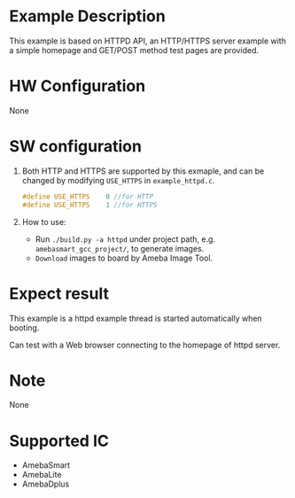 # Example Description

This example is based on HTTPD API, an HTTP/HTTPS server example with a simple homepage and GET/POST method test pages are provided.

# HW Configuration

None

# SW configuration

1. Both HTTP and HTTPS are supported by this exmaple, and can be changed by modifying `USE_HTTPS` in `example_httpd.c`.
	```C
	#define USE_HTTPS    0 //for HTTP
	#define USE_HTTPS    1 //for HTTPS
	```

2. How to use:
   - Run `./build.py -a httpd` under project path, e.g. `amebasmart_gcc_project/`, to generate images.
   - `Download` images to board by Ameba Image Tool.

# Expect result

This example is a httpd example thread is started automatically when booting.

Can test with a Web browser connecting to the homepage of httpd server.

# Note

None

# Supported IC

- AmebaSmart
- AmebaLite
- AmebaDplus
